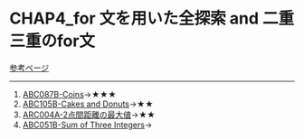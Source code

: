 # CHAP4_for 文を用いた全探索 and 二重三重のfor文

[参考ページ](http://bit.ly/2W0Z9UB)

---

1. [ABC087B-Coins](https://atcoder.jp/contests/abc087/tasks/abc087_b)→★★★
1. [ABC105B-Cakes and Donuts](https://atcoder.jp/contests/abc105/tasks/abc105_b)→★★
1. [ARC004A-2点間距離の最大値](https://atcoder.jp/contests/arc004/tasks/arc004_1)→★★
1. [ABC051B-Sum of Three Integers](https://atcoder.jp/contests/abc051/tasks/abc051_b)→
